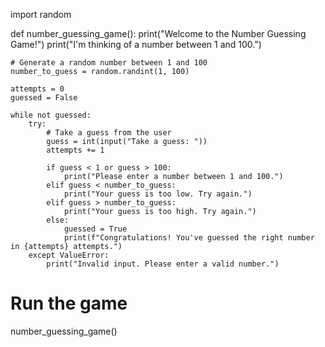 import random

def number_guessing_game():
    print("Welcome to the Number Guessing Game!")
    print("I'm thinking of a number between 1 and 100.")
    
    # Generate a random number between 1 and 100
    number_to_guess = random.randint(1, 100)
    
    attempts = 0
    guessed = False
    
    while not guessed:
        try:
            # Take a guess from the user
            guess = int(input("Take a guess: "))
            attempts += 1
            
            if guess < 1 or guess > 100:
                print("Please enter a number between 1 and 100.")
            elif guess < number_to_guess:
                print("Your guess is too low. Try again.")
            elif guess > number_to_guess:
                print("Your guess is too high. Try again.")
            else:
                guessed = True
                print(f"Congratulations! You've guessed the right number in {attempts} attempts.")
        except ValueError:
            print("Invalid input. Please enter a valid number.")

# Run the game
number_guessing_game()
